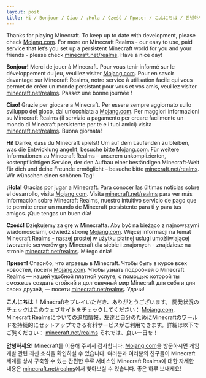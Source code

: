 ```yaml
---
layout: post
title: Hi / Bonjour / Ciao / ¡Hola / Cześć / Привет / こんにちは / 안녕하세요!
---
```

Thanks for playing Minecraft.
To keep up to date with development, please check [Mojang.com](https://mojang.com). For more on Minecraft Realms - our easy to use, paid service that let’s you set up a persistent Minecraft world for you and your friends - please check [minecraft.net/realms](https://minecraft.net/realms).
Have a nice day!

**Bonjour!**
Merci de jouer à Minecraft.
Pour vous tenir informé sur le développement du jeu, veuillez visiter [Mojang.com](https://mojang.com). Pour en savoir davantage sur Minecraft Realms, notre service à utilisation facile qui vous permet de créer un monde persistant pour vous et vos amis, veuillez visiter [minecraft.net/realms](https://minecraft.net/realms).
Passez une bonne journée !

**Ciao!**
Grazie per giocare a Minecraft.
Per essere sempre aggiornato sullo sviluppo del gioco, dai un’occhiata a [Mojang.com](https://mojang.com). Per maggiori informazioni su Minecraft Realms (il servizio a pagamento per creare facilmente un mondo di Minecraft persistente per te e i tuoi amici) visita [minecraft.net/realms](https://minecraft.net/realms).
Buona giornata!

**Hi!**
Danke, dass du Minecraft spielst!
Um auf dem Laufenden zu bleiben, was die Entwicklung angeht, besuche bitte [Mojang.com](https://mojang.com). Für weitere Informationen zu Minecraft Realms – unserem unkomplizierten, kostenpflichtigen Service, der den Aufbau einer beständigen Minecraft-Welt für dich und deine Freunde ermöglicht – besuche bitte [minecraft.net/realms](https://minecraft.net/realms).
Wir wünschen einen schönen Tag!

**¡Hola!**
Gracias por jugar a Minecraft.
Para conocer las últimas noticias sobre el desarrollo, visita [Mojang.com](https://mojang.com). Visita [minecraft.net/realms](https://minecraft.net/realms) para ver más información sobre Minecraft Realms, nuestro intuitivo servicio de pago que te permite crear un mundo de Minecraft persistente para ti y para tus amigos.
¡Que tengas un buen día!

**Cześć!**
Dziękujemy za grę w Minecrafta.
Aby być na bieżąco z najnowszymi wiadomościami, odwiedź stronę [Mojang.com](https://mojang.com). Więcej informacji na temat Minecraft Realms - naszej prostej w użytku płatnej usługi umożliwiającej tworzenie serwerów gry Minecraft dla siebie i znajomych - znajdziesz na stronie [minecraft.net/realms](https://minecraft.net/realms).
Miłego dnia!

**Привет!**
Спасибо, что играешь в Minecraft.
Чтобы быть в курсе всех новостей, посети [Mojang.com](https://mojang.com). Чтобы узнать подробней о Minecraft Realms — нашей удобной платной услуге, с помощью которой ты сможешь создать стойкий и долговечный мир Minecraft для себя и для своих друзей, — посети [minecraft.net/realms](https://minecraft.net/realms).
Удачи!

**こんにちは！**
Minecraftをプレイいただき、ありがとうございます。
開発状況のチェックはこのウェブサイトをチェックしてください： [Mojang.com](https://mojang.com). Minecraft Realmsについての追加情報。友達と自分のためにMinecraftのワールドを持続的にセットアップできる有料サービスがご利用できます。詳細は以下でご覧ください： [minecraft.net/realms](https://minecraft.net/realms)
それでは、良い一日を！

**안녕하세요!**
Minecraft를 이용해 주셔서 감사합니다.
[Mojang.com](https://mojang.com)을 방문하시면 게임 개발 관련 최신 소식을 확인하실 수 있습니다. 여러분과 여러분의 친구들이 Minecraft 세계를 상시 구축할 수 있는 간편한 유료 서비스인 Minecraft Realms에 대한 자세한 내용은 [minecraft.net/realms](https://minecraft.net/realms)에서 찾아보실 수 있습니다.
좋은 하루 보내세요!